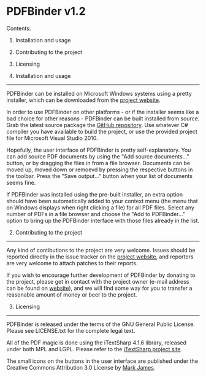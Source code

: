 ﻿PDFBinder v1.2
==============

Contents:
  1. Installation and usage
  2. Contributing to the project
  3. Licensing

1. Installation and usage
-------------------------
PDFBinder can be installed on Microsoft Windows systems using a pretty
installer, which can be downloaded from the [project website][1].

In order to use PDFBinder on other platforms - or if the installer seems
like a bad choice for other reasons - PDFBinder can be built installed from
source. Grab the latest source package the [GitHub repository][2]. Use
whatever C# compiler you have available to build the project, or use the
provided project file for Microsoft Visual Studio 2010.

Hopefully, the user interface of PDFBinder is pretty self-explanatory. You
can add source PDF documents by using the "Add source documents..." button,
or by dragging the files in from a file browser. Documents can be moved up,
moved down or remoevd by pressing the respective buttons in the toolbar.
Press the "Save output..." button when your list of documents seems fine.

If PDFBinder was installed using the pre-built installer, an extra option
should have been automatically added to your context menu (the menu that on
Windows displays when right clicking a file) for all PDF files. Select any
number of PDFs in a file browser and choose the "Add to PDFBinder..." option
to bring up the PDFBinder interface with those files already in the list.

2. Contributing to the project
------------------------------
Any kind of contibutions to the project are very welcome. Issues should be
reported directly in the issue tracker on the [project website][1], and
reporters are very welcome to attach patches to their reports.

If you wish to encourage further development of PDFBinder by donating to the
project, please get in contact with the project owner (e-mail address can be
found on [website][1]), and we will find some way for you to transfer a
reasonable amount of money or beer to the project.

3. Licensing
------------
PDFBinder is released under the terms of the GNU General Public License.
Please see LICENSE.txt for the complete legal text.

All of the PDF magic is done using the iTextSharp 4.1.6 library, released
under both MPL and LGPL. Please refer to the [iTextSharp project site][3].

The small icons on the buttons in the user interface are published under the
Creative Commons Attribution 3.0 License by [Mark James][4].

[1]: http://code.google.com/p/pdfbinder/
[2]: https://github.com/schourode/pdfbinder
[3]: http://itextsharp.sourceforge.net/
[4]: http://www.famfamfam.com/